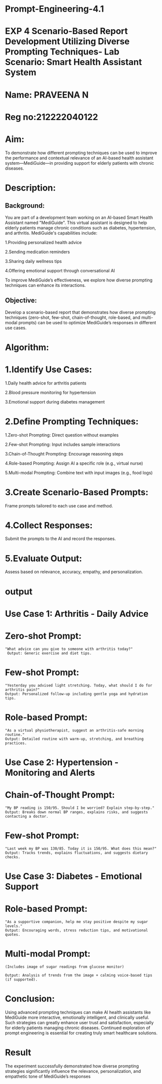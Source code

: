 # Prompt-Engineering-4.1
# EXP 4 Scenario-Based Report Development Utilizing Diverse Prompting Techniques- Lab Scenario: Smart Health Assistant System

# Name: PRAVEENA N

# Reg no:212222040122

# Aim:

To demonstrate how different prompting techniques can be used to improve the performance and contextual relevance of an AI-based health assistant system—MediGuide—in providing support for elderly patients with chronic diseases.

# Description: 

## Background:
You are part of a development team working on an AI-based Smart Health Assistant named "MediGuide". This virtual assistant is designed to help elderly patients manage chronic conditions such as diabetes, hypertension, and arthritis. MediGuide's capabilities include:

1.Providing personalized health advice

2.Sending medication reminders

3.Sharing daily wellness tips

4.Offering emotional support through conversational AI

To improve MediGuide’s effectiveness, we explore how diverse prompting techniques can enhance its interactions.

## Objective:

Develop a scenario-based report that demonstrates how diverse prompting techniques (zero-shot, few-shot, chain-of-thought, role-based, and multi-modal prompts) can be used to optimize MediGuide’s responses in different use cases.

# Algorithm:

# 1.Identify Use Cases:

1.Daily health advice for arthritis patients

2.Blood pressure monitoring for hypertension

3.Emotional support during diabetes management

# 2.Define Prompting Techniques:

1.Zero-shot Prompting: Direct question without examples

2.Few-shot Prompting: Input includes sample interactions

3.Chain-of-Thought Prompting: Encourage reasoning steps

4.Role-based Prompting: Assign AI a specific role (e.g., virtual nurse)

5.Multi-modal Prompting: Combine text with input images (e.g., food logs)

# 3.Create Scenario-Based Prompts:

Frame prompts tailored to each use case and method.

# 4.Collect Responses:

Submit the prompts to the AI and record the responses.

# 5.Evaluate Output:

Assess based on relevance, accuracy, empathy, and personalization.


# output

# Use Case 1: Arthritis - Daily Advice
# Zero-shot Prompt:

```
"What advice can you give to someone with arthritis today?"
 Output: Generic exercise and diet tips.
```
# Few-shot Prompt:
```
"Yesterday you advised light stretching. Today, what should I do for arthritis pain?"
Output: Personalized follow-up including gentle yoga and hydration tips.
```

# Role-based Prompt:
```
"As a virtual physiotherapist, suggest an arthritis-safe morning routine."
Output: Detailed routine with warm-up, stretching, and breathing practices.
```

# Use Case 2: Hypertension - Monitoring and Alerts

# Chain-of-Thought Prompt:
```
"My BP reading is 150/95. Should I be worried? Explain step-by-step."
Output: Breaks down normal BP ranges, explains risks, and suggests contacting a doctor.
```

# Few-shot Prompt:
```
"Last week my BP was 130/85. Today it is 150/95. What does this mean?"
Output: Tracks trends, explains fluctuations, and suggests dietary checks.
```

# Use Case 3: Diabetes - Emotional Support

# Role-based Prompt:
```
"As a supportive companion, help me stay positive despite my sugar levels."
Output: Encouraging words, stress reduction tips, and motivational quotes.
```
# Multi-modal Prompt:
```
(Includes image of sugar readings from glucose monitor)

Output: Analysis of trends from the image + calming voice-based tips (if supported).
```
# Conclusion:

Using advanced prompting techniques can make AI health assistants like MediGuide more interactive, emotionally intelligent, and clinically useful. Such strategies can greatly enhance user trust and satisfaction, especially for elderly patients managing chronic diseases. Continued exploration of prompt engineering is essential for creating truly smart healthcare solutions.

# Result

The experiment successfully demonstrated how diverse prompting strategies significantly influence the relevance, personalization, and empathetic tone of MediGuide’s responses



